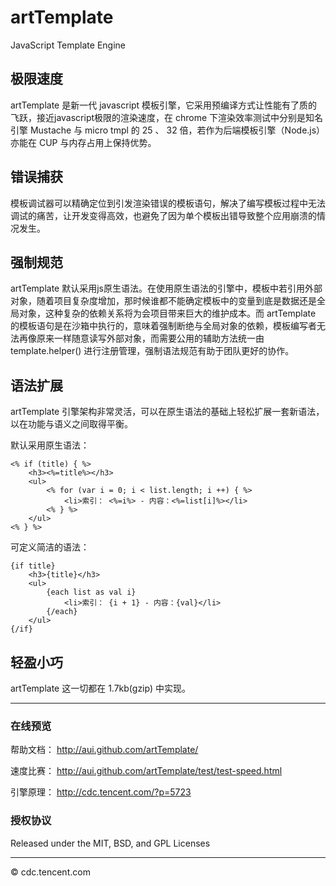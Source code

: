 artTemplate
===========

JavaScript Template Engine


## 极限速度

artTemplate 是新一代 javascript 模板引擎，它采用预编译方式让性能有了质的飞跃，接近javascript极限的渲染速度，在 chrome 下渲染效率测试中分别是知名引擎 Mustache 与 micro tmpl 的 25 、 32 倍，若作为后端模板引擎（Node.js）亦能在 CUP 与内存占用上保持优势。 



## 错误捕获

模板调试器可以精确定位到引发渲染错误的模板语句，解决了编写模板过程中无法调试的痛苦，让开发变得高效，也避免了因为单个模板出错导致整个应用崩溃的情况发生。



## 强制规范

artTemplate 默认采用js原生语法。在使用原生语法的引擎中，模板中若引用外部对象，随着项目复杂度增加，那时候谁都不能确定模板中的变量到底是数据还是全局对象，这种复杂的依赖关系将为会项目带来巨大的维护成本。而 artTemplate 的模板语句是在沙箱中执行的，意味着强制断绝与全局对象的依赖，模板编写者无法再像原来一样随意读写外部对象，而需要公用的辅助方法统一由 template.helper() 进行注册管理，强制语法规范有助于团队更好的协作。


## 语法扩展

artTemplate 引擎架构非常灵活，可以在原生语法的基础上轻松扩展一套新语法，以在功能与语义之间取得平衡。

默认采用原生语法：


    <% if (title) { %>
        <h3><%=title%></h3>
        <ul>
            <% for (var i = 0; i < list.length; i ++) { %>
                <li>索引： <%=i%> - 内容：<%=list[i]%></li>
            <% } %>
        </ul>
    <% } %>
    
    
可定义简洁的语法：


    {if title}
        <h3>{title}</h3>
        <ul>
            {each list as val i}
                <li>索引： {i + 1} - 内容：{val}</li>
            {/each}
        </ul>
    {/if}
   
  
  
## 轻盈小巧

artTemplate 这一切都在 1.7kb(gzip) 中实现。



----------------------------------------------

### 在线预览

帮助文档： http://aui.github.com/artTemplate/

速度比赛： http://aui.github.com/artTemplate/test/test-speed.html

引擎原理： http://cdc.tencent.com/?p=5723




### 授权协议

Released under the MIT, BSD, and GPL Licenses

----------------------------------------------

© cdc.tencent.com
